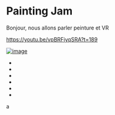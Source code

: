 
# Painting Jam


Bonjour, nous allons parler peinture et VR

https://youtu.be/vpBRFjyqSRA?t=189


[![image](https://github.com/EloiStree/2024_07_16_MonsXrDesignGroupFork/assets/20149493/3abb945a-8a42-43af-9653-92524afd83ad)](https://youtu.be/FCPvrPDb3XA)


-
-
-
-
-
-

a

